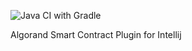 ![Java CI with Gradle](https://github.com/bloxbean/algorand-idea-plugin/workflows/Java%20CI%20with%20Gradle/badge.svg?branch=master)


Algorand Smart Contract Plugin for Intellij
